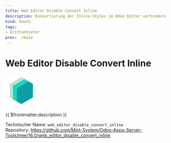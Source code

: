 ```yaml
---
title: Web Editor Disable Convert Inline
description: Konvertierung der Inline-Styles im Odoo Editor verhindern.
kind: howto
tags:
- Drittanbieter
prev: ./base
---
```

# Web Editor Disable Convert Inline
![icon_oms_box](attachments/icons_odoo_mint_system.png)

{{ $frontmatter.description }}

Technischer Name: `web_editor_disable_convert_inline`\
Repository: <https://github.com/Mint-System/Odoo-Apps-Server-Tools/tree/16.0/web_editor_disable_convert_inline>
